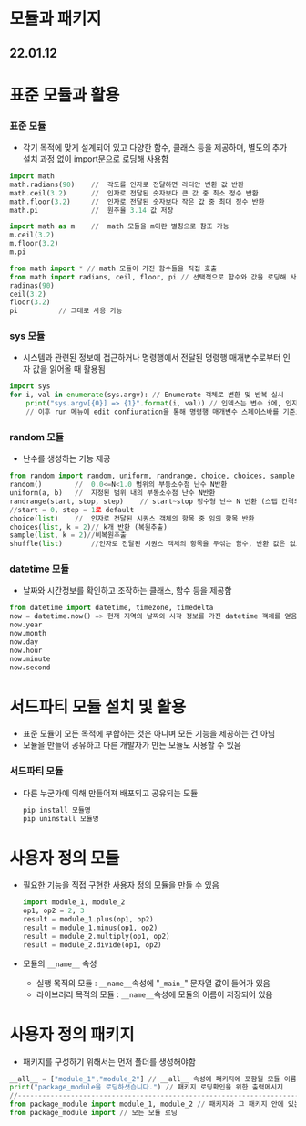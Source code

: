 # 모듈과 패키지

## 22.01.12

# 표준 모듈과 활용

### 표준 모듈

- 각기 목적에 맞게 설계되어 있고 다양한 함수, 클래스 등을 제공하며, 별도의 추가 설치 과정 없이 import문으로 로딩해 사용함

```python
import math
math.radians(90)	//	각도를 인자로 전달하면 라디안 변환 값 반환
math.ceil(3.2)		//	인자로 전달된 숫자보다 큰 값 중 최소 정수 반환
math.floor(3.2)		//	인자로 전달된 숫자보다 작은 값 중 최대 정수 반환
math.pi				//	원주율 3.14 값 저장

import math as m 	//	math 모듈을 m이란 별칭으로 참조 가능
m.ceil(3.2)
m.floor(3.2)
m.pi

from math import * // math 모듈이 가진 함수들을 직접 호출
from math import radians, ceil, floor, pi // 선택적으로 함수와 값을 로딩해 사용, 권장방법임
radinas(90)
ceil(3.2)
floor(3.2)
pi			// 그대로 사용 가능
```

### sys 모듈

- 시스템과 관련된 정보에 접근하거나 명령행에서 전달된 명령행 매개변수로부터 인자 값을 읽어올 때 활용됨

```python
import sys
for i, val in enumerate(sys.argv): // Enumerate 객체로 변환 및 반복 실시
    print("sys.argv[{0}] => {1}".format(i, val)) // 인덱스는 변수 i에, 인자 내용은 변수 val에 담겨 출력
    // 이후 run 메뉴에 edit confiuration을 통해 명령행 매개변수 스페이스바를 기준으로 입력
```

### random 모듈

- 난수를 생성하는 기능 제공

```python
from random import random, uniform, randrange, choice, choices, sample, shuffle
random()		//	0.0<=N<1.0 범위의 부동소수점 난수 N반환
uniform(a, b)	//	지정된 범위 내의 부동소수점 난수 N반환
randrange(start, stop, step)	// start~stop 정수형 난수 N 반환 (스탭 간격의)
//start = 0, step = 1로 default
choice(list)	//	인자로 전달된 시퀀스 객체의 항목 중 임의 항목 반환
choices(list, k = 2)// k개 반환 (복원추출)
sample(list, k = 2)//비복원추출
shuffle(list)		//인자로 전달된 시퀀스 객체의 항목을 두섞는 함수, 반환 값은 없고 원본 객체의 항목 순서를 뒤섞음
```

### datetime 모듈

- 날짜와 시간정보를 확인하고 조작하는 클래스, 함수 등을 제공함

```python
from datetime import datetime, timezone, timedelta
now = datetime.now() => 현재 지역의 날짜와 시각 정보를 가진 datetime 객체를 얻음
now.year
now.month
now.day
now.hour
now.minute
now.second 
```



# 서드파티 모듈 설치 및 활용

- 표준 모듈이 모든 목적에 부합하는 것은 아니며 모든 기능을 제공하는 건 아님
- 모듈을 만들어 공유하고 다른 개발자가 만든 모듈도 사용할 수 있음

### 서드파티 모듈

- 다른 누군가에 의해 만들어져 배포되고 공유되는 모듈

  ```python
  pip install 모듈명
  pip uninstall 모듈명
  ```

# 사용자 정의 모듈

- 필요한 기능을 직접 구현한 사용자 정의 모듈을 만들 수 있음

  ```python
  import module_1, module_2
  op1, op2 = 2, 3
  result = module_1.plus(op1, op2)
  result = module_1.minus(op1, op2)
  result = module_2.multiply(op1, op2)
  result = module_2.divide(op1, op2)
  ```

- 모듈의 `__name__` 속성

  - 실행 목적의 모듈 : `__name__`속성에 "`_main_`" 문자열 값이 들어가 있음
  - 라이브러리 목적의 모듈 : `__name__`속성에 모듈의 이름이 저장되어 있음

# 사용자 정의 패키지

- 패키지를 구성하기 위해서는 먼저 폴더를 생성해야함

```python
__all__ = ["module_1","module_2"] // __all__ 속성에 패키지에 포함될 모듈 이름 저장
print("package_module을 로딩하셧습니다.") // 패키지 로딩확인을 위한 출력메시지
//--------------------------------------------------------------------------//
from package_module import module_1, module_2 // 패키지와 그 패키지 안에 있는 모듈 로딩
from package_module import // 모든 모듈 로딩
```







































